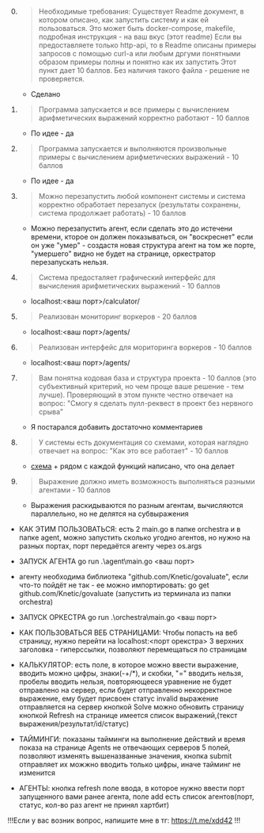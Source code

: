 0. >Необходимые требования:
    Существует Readme документ, в котором описано, как запустить систему и как ей пользоваться.
    Это может быть docker-compose, makefile, подробная инструкция - на ваш вкус (этот readme)
    Если вы предоставляете только http-api, то
    в Readme описаны примеры запросов с помощью curl-a или любым дргуми понятными образом
    примеры полны и понятно как их запустить
    Этот пункт дает 10 баллов. Без наличия такого файла - решение не проверяется.
    - Сделано
1. >Программа запускается и все примеры с вычислением арифметических выражений корректно работают - 10 баллов
    - По идее - да
2. >Программа запускается и выполняются произвольные примеры с вычислением арифметических выражений - 10 баллов
    - По идее - да
3. >Можно перезапустить любой компонент системы и система корректно обработает перезапуск (результаты сохранены, система продолжает работать) - 10 баллов
    - Можно перезапустить агент, если сделать это до истечени времени, кторое он должен показываться, он "воскреснет" если он уже "умер" - создастя новая структура агент на том же порте, "умершего" видно не будет на странице, оркестратор перезапускать нельзя.
4. >Система предосталяет графический интерфейс для вычисления арифметических выражений - 10 баллов
    - localhost:<ваш порт>/calculator/
5. >Реализован мониторинг воркеров - 20 баллов
    - localhost:<ваш порт>/agents/
6. >Реализован интерфейс для мориторинга воркеров - 10 баллов
    - localhost:<ваш порт>/agents/
7. >Вам понятна кодовая база и структура проекта - 10 баллов (это субъективный критерий, но чем проще ваше решение - тем лучше).
    Проверяющий в этом пункте честно отвечает на вопрос: "Смогу я сделать пулл-реквест в проект без нервного срыва"
    - Я постарался добавить достаточно комментариев
8. >У системы есть документация со схемами, которая наглядно отвечает на вопрос: "Как это все работает" - 10 баллов
    - [схема](https://github.com/demonShaco69/Yandex_Go_DistributedCalculator/blob/main/scheme%20of%20preject.png) + рядом с каждой функций написано, что она делает
9. >Выражение должно иметь возможность выполняться разными агентами - 10 баллов
    - Выражения раскидываются по разным агентам, вычисляются параллельно, но не делятся на субвыражения


- КАК ЭТИМ ПОЛЬЗОВАТЬСЯ:
    есть 2 main.go в папке orchestra и в папке agent, можно запустить сколько угодно агентов, но нужно на разных портах, порт передаётся агенту через os.args 
- ЗАПУСК АГЕНТА go run .\agent\main.go <ваш порт>
- агенту необходима библиотека "github.com/Knetic/govaluate", если что-то пойдёт не так - ее можно импортировать:  go get github.com/Knetic/govaluate (запустить из терминала из папки orchestra)
- ЗАПУСК ОРКЕСТРА go run .\orchestra\main.go <ваш порт>


- КАК ПОЛЬЗОВАТЬСЯ ВЕБ СТРАНИЦАМИ:
    Чтобы попасть на веб страницу, нужно перейти на localhost:<порт орекстра>
    3 верхних заголовка - гиперссылки, позволяют перемещаться по страницам
- КАЛЬКУЛЯТОР:
    есть поле, в которое можно ввести выражение, вводить можно цифры, знаки(-+/*), и скобки, "=" вводить нельзя, пробелы вводить нельзя, повторяющееся уравнение не будет отправлено на сервер, если будет отправленно некорректное выражение, ему будет присвоен статус invalid
    выражение отправляется на сервер кнопкой Solve
    можно обновить страницу кнопкой Refresh
    на странице имеется список выражений,(текст выражения/результат/id/статус)
- ТАЙМИНГИ:
    показаны тайминги на выполнение действий и время показа на странице Agents не отвечающих серверов
    5 полей, позволяют изменять вышеназванные значения, кнопка submit отправляет их
    можжно вводить только цифры, иначе тайминг не изменится
- АГЕНТЫ:
    кнопка refresh
    поле ввода, в которое нужно ввести порт запущенного вами ранее агента, поле add
    есть список агентов(порт, статус, кол-во раз агент не принял хартбит)

!!!Если у вас возник вопрос, напишите мне в тг: https://t.me/xdd42 !!!
